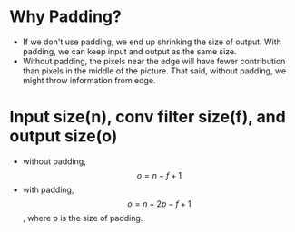 # Why Padding?
* If we don't use padding, we end up shrinking the size of output. With padding, we can keep input and output as the same size.
* Without padding, the pixels near the edge will have fewer contribution than pixels in the middle of the picture. That said, without padding, we might throw information from edge.

# Input size(n), conv filter size(f), and output size(o) 
* without padding, $$o = n-f+1$$
* with padding, $$o = n+2p-f+1$$, where p is the size of padding.
